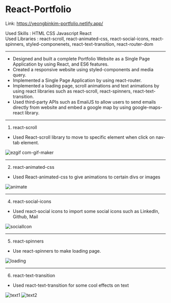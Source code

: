 # React-Portfolio
Link: https://yeongbinkim-portfolio.netlify.app/

Used Skills : HTML CSS Javascript React  <br />
Used Libraries : react-scroll, react-animated-css, react-social-icons, react-spinners, styled-componenets, react-text-transition, react-router-dom


------

- Designed and built a complete Portfolio Website as a Single Page Application by using React, and ES6 features.
- Created a responsive website using styled-components and media query.
- Implemented a Single Page Application by using react-router.
- Implemented a loading page, scroll animations and text animations by using react libraries such as react-scroll, react-spinners, react-text-transition.
- Used third-party APIs such as EmailJS to allow users to send emails directly from website and embed a google map by using google-maps-react library.

------

1. react-scroll
- Used React-scroll library to move to specific element when click on nav-tab element.


![ezgif com-gif-maker](https://user-images.githubusercontent.com/69370122/137413040-ffe11226-9863-4230-be41-50f094624e9b.gif)

-------

2. react-animated-css
- Used React-animated-css to give animations to certain divs or images

![animate](https://user-images.githubusercontent.com/69370122/137413591-2ae6a8cf-1ab6-416b-9eea-c0a8da561dd0.gif)

------

4. react-social-icons
- Used react-social icons to import some social icons such as LinkedIn, Github, Mail

![socialIcon](https://user-images.githubusercontent.com/69370122/137413476-27695232-37e6-4d54-bc2d-1d19b54c8df3.PNG)

------

5. react-spinners
- Use react-spinners to make loading page.

![loading](https://user-images.githubusercontent.com/69370122/137413876-bea3371c-127c-4b8b-89dc-7850734f7fd6.gif)

------

6. react-text-transition
- Used react-text-transition for some cool effects on text

![text1](https://user-images.githubusercontent.com/69370122/137413933-cefaa8e9-5dd0-4b72-9758-742db3493bb2.gif)
![text2](https://user-images.githubusercontent.com/69370122/137413935-691e90eb-1a58-41b8-8a4b-851936272be1.gif)

